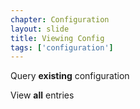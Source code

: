```yaml
---
chapter: Configuration
layout: slide
title: Viewing Config
tags: ['configuration']
---
```


Query __existing__ configuration

View __all__ entries
